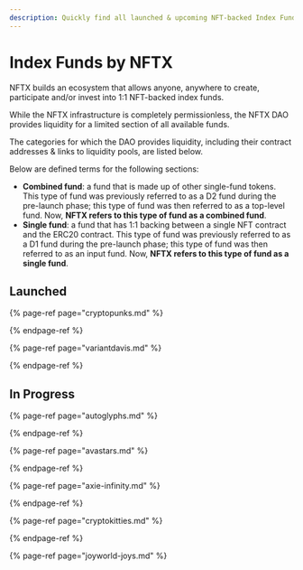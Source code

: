 ```yaml
---
description: Quickly find all launched & upcoming NFT-backed Index Funds on NFTX.
---
```


# Index Funds by NFTX

NFTX builds an ecosystem that allows anyone, anywhere to create, participate and/or invest into 1:1 NFT-backed index funds.

While the NFTX infrastructure is completely permissionless, the NFTX DAO provides liquidity for a limited section of all available funds.

The categories for which the DAO provides liquidity, including their contract addresses & links to liquidity pools, are listed below.

Below are defined terms for the following sections:

* **Combined fund**: a fund that is made up of other single-fund tokens. This type of fund was previously referred to as a D2 fund during the pre-launch phase; this type of fund was then referred to as a top-level fund. Now, **NFTX refers to this type of fund as a combined fund**.
* **Single fund**: a fund that has 1:1 backing between a single NFT contract and the ERC20 contract. This type of fund was previously referred to as a D1 fund during the pre-launch phase; this type of fund was then referred to as an input fund. Now, **NFTX refers to this type of fund as a single fund**.

## Launched

{% page-ref page="cryptopunks.md" %}

{% endpage-ref %}

{% page-ref page="variantdavis.md" %}

{% endpage-ref %}

## In Progress

{% page-ref page="autoglyphs.md" %}

{% endpage-ref %}

{% page-ref page="avastars.md" %}

{% endpage-ref %}

{% page-ref page="axie-infinity.md" %}

{% endpage-ref %}

{% page-ref page="cryptokitties.md" %}

{% endpage-ref %}

{% page-ref page="joyworld-joys.md" %}

